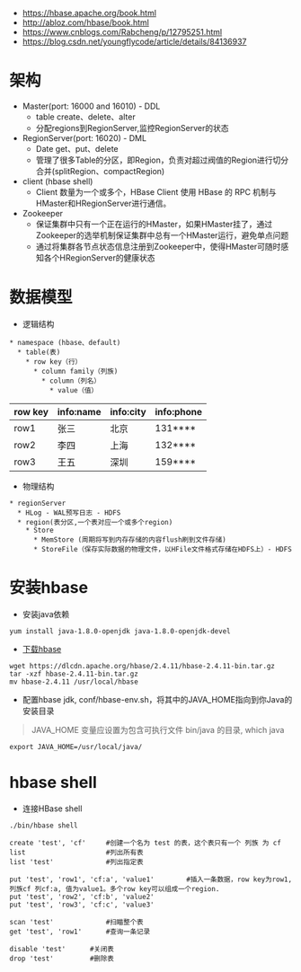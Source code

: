 * https://hbase.apache.org/book.html
* http://abloz.com/hbase/book.html
* https://www.cnblogs.com/Rabcheng/p/12795251.html
* https://blog.csdn.net/youngflycode/article/details/84136937

# 架构
* Master(port: 16000 and 16010) - DDL  
    - table create、delete、alter
    - 分配regions到RegionServer,监控RegionServer的状态
* RegionServer(port: 16020) - DML
    - Date get、put、delete
    - 管理了很多Table的分区，即Region，负责对超过阀值的Region进行切分合并(splitRegion、compactRegion)
* client (hbase shell)
    - Client 数量为一个或多个，HBase Client 使用 HBase 的 RPC 机制与HMaster和HRegionServer进行通信。
* Zookeeper
    - 保证集群中只有一个正在运行的HMaster，如果HMaster挂了，通过Zookeeper的选举机制保证集群中总有一个HMaster运行，避免单点问题
    - 通过将集群各节点状态信息注册到Zookeeper中，使得HMaster可随时感知各个HRegionServer的健康状态

# 数据模型
* 逻辑结构
```
* namespace (hbase、default)
  * table(表) 
    * row key（行）
      * column family（列族)
        * column（列名）
          * value（值）
```
row key | info:name | info:city | info:phone
---  | --- | --- | ---
row1 | 张三 | 北京 | 131****
row2 | 李四 | 上海 | 132****
row3 | 王五 | 深圳 | 159****

* 物理结构
```
* regionServer
  * HLog - WAL预写日志 - HDFS
  * region(表分区,一个表对应一个或多个region)
    * Store
      * MemStore (周期将写到内存存储的内容flush刷到文件存储)
      * StoreFile（保存实际数据的物理文件，以HFile文件格式存储在HDFS上）- HDFS
```

# 安装hbase
* 安装java依赖
```
yum install java-1.8.0-openjdk java-1.8.0-openjdk-devel
```

* [下载hbase](https://www.apache.org/dyn/closer.cgi/hbase/)
```
wget https://dlcdn.apache.org/hbase/2.4.11/hbase-2.4.11-bin.tar.gz
tar -xzf hbase-2.4.11-bin.tar.gz
mv hbase-2.4.11 /usr/local/hbase
```

* 配置hbase jdk, conf/hbase-env.sh，将其中的JAVA_HOME指向到你Java的安装目录
>JAVA_HOME 变量应设置为包含可执行文件 bin/java 的目录, which java
```
export JAVA_HOME=/usr/local/java/
```


# hbase shell
* 连接HBase shell
```
./bin/hbase shell
```
```
create 'test', 'cf'     #创建一个名为 test 的表，这个表只有一个 列族 为 cf
list                    #列出所有表
list 'test'             #列出指定表

put 'test', 'row1', 'cf:a', 'value1'        #插入一条数据，row key为row1, 列族cf 列cf:a, 值为value1。多个row key可以组成一个region.
put 'test', 'row2', 'cf:b', 'value2'
put 'test', 'row3', 'cf:c', 'value3'

scan 'test'             #扫瞄整个表
get 'test', 'row1'      #查询一条记录

disable 'test'      #关闭表
drop 'test'         #删除表
```